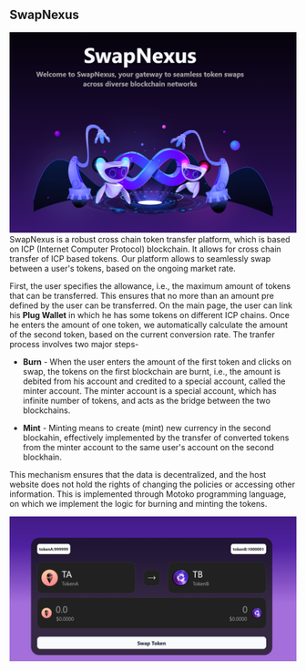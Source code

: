 ## SwapNexus


![SwapNexus Logo](./images/screenshot-1.png)
SwapNexus is a robust cross chain token transfer platform, which is based on ICP (Internet Computer Protocol) blockchain. It allows for cross chain transfer of ICP based tokens. 
Our platform allows to seamlessly swap between a user's tokens, based on the ongoing market rate. 

First, the user specifies the allowance, i.e., the maximum amount of tokens that can be transferred. This ensures that no more than an amount pre defined by the user can be transferred. On the main page, the user can link his **Plug Wallet** in which he has some tokens on different ICP chains. Once he enters the amount of one token, we automatically calculate the amount of the second token, based on the current conversion rate. The tranfer process involves two major steps- 

- **Burn** - When the user enters the amount of the first token and clicks on swap, the tokens on the first blockchain are burnt, i.e., the amount is debited from his account and credited to a special account, called the minter account. The minter account is a special account, which has infinite number of tokens, and acts as the bridge between the two blockchains.

- **Mint** - Minting means to create (mint) new currency in the second blockahin, effectively implemented by the transfer of converted tokens from the minter account to the same user's account on the second blockhain.

This mechanism ensures that the data is decentralized, and the host website does not hold the rights of changing the policies or accessing other information. This is implemented through Motoko programming language, on which we implement the logic for burning and minting the tokens.


![SwapNexus swap](./images/screenshot-2.png)